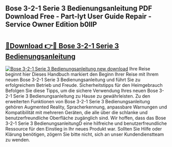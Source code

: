 ## Bose 3-2-1 Serie 3 Bedienungsanleitung PDF Download Free - Part-lyt User Guide Repair - Service Owner Edition b0IIP

# <h2><a href="http://df1z13.blite.top/?on=Bose+3-2-1+Serie+3+Bedienungsanleitung">🔗Download 👉🔴 Bose 3-2-1 Serie 3 Bedienungsanleitung</a></h2>

[![Bose 3-2-1 Serie 3 Bedienungsanleitung new download](https://i.imgur.com/lujVjoI.png)](http://df1z13.blite.top/?on=Bose+3-2-1+Serie+3+Bedienungsanleitung)
Ihre Reise beginnt hier Dieses Handbuch markiert den Beginn Ihrer Reise mit Ihrem neuen Bose 3-2-1 Serie 3 Bedienungsanleitung und führt Sie zu erfolgreichem Betrieb und Freude. Sicherheitstipps für den Heimgebrauch Befolgen Sie diese Tipps, um die sichere Verwendung Ihres neuen Bose 3-2-1 Serie 3 Bedienungsanleitung zu Hause zu gewährleisten. Zu den erweiterten Funktionen von Bose 3-2-1 Serie 3 Bedienungsanleitung gehören Augmented Reality, Spracherkennung, anpassbare Warnungen und Kompatibilität mit mehreren Geräten, die alle über die schlanke und benutzerfreundliche Oberfläche zugänglich sind. Wir hoffen, dass das Bose 3-2-1 Serie 3 BedienungsanleitungD eine hilfreiche und benutzerfreundliche Ressource für den Einstieg in Ihr neues Produkt war. Sollten Sie Hilfe oder Klärung benötigen, zögern Sie bitte nicht, sich an unser Kundendienstteam zu wenden.
